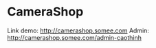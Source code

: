 # CameraShop
Link demo: http://camerashop.somee.com
Admin: http://camerashop.somee.com/admin-caothinh
